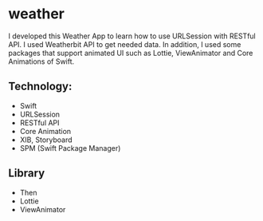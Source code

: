 # weather
I developed this Weather App to learn how to use URLSession with RESTful API. I used Weatherbit API to get needed data. 
In addition, I used some packages that support animated UI such as Lottie, ViewAnimator and Core Animations of Swift. 

## Technology:
- Swift
- URLSession
- RESTful API
- Core Animation
- XIB, Storyboard
- SPM (Swift Package Manager)
## Library
- Then
- Lottie
- ViewAnimator
